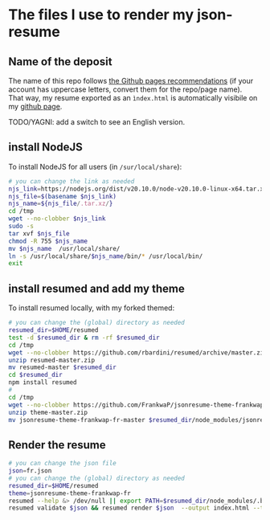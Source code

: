 # The files I use to render my json-resume

## Name of the deposit

The name of this repo follows [the Github pages recommendations](https://pages.github.com/) (if your account has uppercase letters, convert them for the repo/page name).  
That way, my resume exported as an `ìndex.html` is automatically visibile on my  [github page](https://frankwap.github.io/).  

TODO/YAGNI: add a switch to see an English version.

## install NodeJS

To install NodeJS for all users (in `/sur/local/share`):

```bash
# you can change the link as needed
njs_link=https://nodejs.org/dist/v20.10.0/node-v20.10.0-linux-x64.tar.xz
njs_file=$(basename $njs_link)
njs_name=${njs_file/.tar.xz/}
cd /tmp
wget --no-clobber $njs_link
sudo -s
tar xvf $njs_file
chmod -R 755 $njs_name
mv $njs_name  /usr/local/share/
ln -s /usr/local/share/$njs_name/bin/* /usr/local/bin/
exit
```

## install resumed and add my theme

To install resumed locally, with my forked themed:

```bash
# you can change the (global) directory as needed
resumed_dir=$HOME/resumed
test -d $resumed_dir & rm -rf $resumed_dir
cd /tmp
wget --no-clobber https://github.com/rbardini/resumed/archive/master.zip --output-document=/tmp/resumed-master.zip
unzip resumed-master.zip
mv resumed-master $resumed_dir
cd $resumed_dir
npm install resumed
# 
cd /tmp 
wget --no-clobber https://github.com/FrankwaP/jsonresume-theme-frankwap-fr/archive/master.zip --output-document=/tmp/jsonresume-theme-frankwap-fr-master.zip
unzip theme-master.zip
mv jsonresume-theme-frankwap-fr-master $resumed_dir/node_modules/jsonresume-theme-frankwap-fr
```

## Render the resume

```bash
# you can change the json file 
json=fr.json
# you can change the (global) directory as needed
resumed_dir=$HOME/resumed
theme=jsonresume-theme-frankwap-fr
resumed --help &> /dev/null || export PATH=$resumed_dir/node_modules/.bin/:$PATH
resumed validate $json && resumed render $json  --output index.html --theme $theme
```
